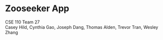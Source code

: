 # Zooseeker App
CSE 110 Team 27<br>
Casey Hild, Cynthia Gao, Joseph Dang, Thomas Alden, Trevor Tran, Wesley Zhang
